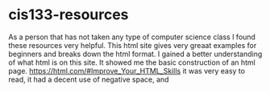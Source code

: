 # cis133-resources
As a person that has not taken any type of computer science class I found these resources very helpful. This html site gives very greaat examples for beginners and breaks down the html format.
I gained a better understanding of what html is on this site. It showed me the basic construction of an html page. https://html.com/#Improve_Your_HTML_Skills
it was very easy  to read, it had a decent use of negative space, and 

